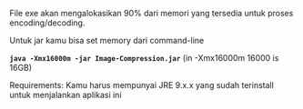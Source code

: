 File exe akan mengalokasikan 90% dari memori yang tersedia untuk proses encoding/decoding.

Untuk jar kamu bisa set memory dari command-line

**`java -Xmx16000m -jar Image-Compression.jar`**
(in -Xmx16000m 16000 is 16GB)

Requirements:
Kamu harus mempunyai JRE 9.x.x yang sudah terinstall untuk menjalankan aplikasi ini
